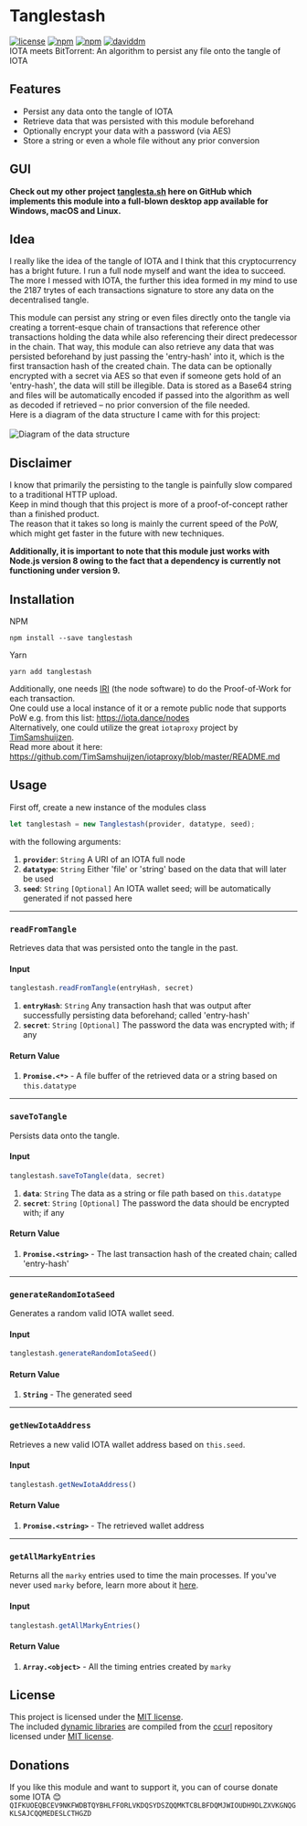 # Tanglestash
[![license](https://img.shields.io/npm/l/tanglestash.svg)](https://www.npmjs.com/package/tanglestash)
[![npm](https://img.shields.io/npm/v/tanglestash.svg)](https://www.npmjs.com/package/tanglestash)
[![npm](https://img.shields.io/npm/dt/tanglestash.svg)](https://www.npmjs.com/package/tanglestash)
[![daviddm](https://david-dm.org/loehnertz/Tanglestash.svg)](https://david-dm.org/loehnertz/Tanglestash)
\
IOTA meets BitTorrent: An algorithm to persist any file onto the tangle of IOTA


## Features

- Persist any data onto the tangle of IOTA
- Retrieve data that was persisted with this module beforehand
- Optionally encrypt your data with a password (via AES)
- Store a string or even a whole file without any prior conversion


## GUI

**Check out my other project [tanglesta.sh](http://tanglesta.sh/) here on GitHub
which implements this module into a full-blown desktop app available for Windows, macOS and Linux.**


## Idea

I really like the idea of the tangle of IOTA and I think that this cryptocurrency
has a bright future. I run a full node myself and want the idea to succeed.
The more I messed with IOTA, the further this idea formed in my mind to use
the 2187 trytes of each transactions signature to store any data on the
decentralised tangle.

This module can persist any string or even files directly onto the tangle
via creating a torrent-esque chain of transactions that reference other transactions
holding the data while also referencing their direct predecessor in the chain.
That way, this module can also retrieve any data that was persisted beforehand by
just passing the 'entry-hash' into it, which is the first transaction hash of the created chain.
The data can be optionally encrypted with a secret via AES so that even if someone
gets hold of an 'entry-hash', the data will still be illegible.
Data is stored as a Base64 string and files will be automatically encoded if passed
into the algorithm as well as decoded if retrieved – no prior conversion of the file needed.\
Here is a diagram of the data structure I came with for this project:\
\
![Diagram of the data structure](https://i.imgur.com/eDF7FxS.png)


## Disclaimer

I know that primarily the persisting to the tangle is painfully slow compared to a traditional HTTP upload.\
Keep in mind though that this project is more of a proof-of-concept rather than a finished product.\
The reason that it takes so long is mainly the current speed of the PoW, which might get faster in the future with new techniques.

**Additionally, it is important to note that this module just works with Node.js version 8 owing to the fact that a dependency is currently not functioning under version 9.**


## Installation

NPM
```
npm install --save tanglestash
```

Yarn
```
yarn add tanglestash
```

Additionally, one needs [IRI](https://github.com/iotaledger/iri) (the node software) to do the Proof-of-Work for each transaction.\
One could use a local instance of it or a remote public node that supports PoW e.g. from this list: https://iota.dance/nodes \
Alternatively, one could utilize the great `iotaproxy` project by [TimSamshuijzen](https://github.com/TimSamshuijzen).\
Read more about it here: https://github.com/TimSamshuijzen/iotaproxy/blob/master/README.md


## Usage

First off, create a new instance of the modules class
```js
let tanglestash = new Tanglestash(provider, datatype, seed);
```
with the following arguments:
1. **`provider`**: `String` A URI of an IOTA full node
2. **`datatype`**: `String` Either 'file' or 'string' based on the data that will later be used
3. **`seed`**: `String` `[Optional]` An IOTA wallet seed; will be automatically generated if not passed here


---

### `readFromTangle`

Retrieves data that was persisted onto the tangle in the past.

#### Input
```js
tanglestash.readFromTangle(entryHash, secret)
```

1. **`entryHash`**: `String` Any transaction hash that was output after successfully persisting data beforehand; called 'entry-hash'
2. **`secret`**: `String` `[Optional]` The password the data was encrypted with; if any

#### Return Value

1. **`Promise.<*>`** - A file buffer of the retrieved data or a string based on `this.datatype`

---

### `saveToTangle`

Persists data onto the tangle.

#### Input
```js
tanglestash.saveToTangle(data, secret)
```

1. **`data`**: `String` The data as a string or file path based on `this.datatype`
2. **`secret`**: `String` `[Optional]` The password the data should be encrypted with; if any

#### Return Value

1. **`Promise.<string>`** - The last transaction hash of the created chain; called 'entry-hash'

---

### `generateRandomIotaSeed`

Generates a random valid IOTA wallet seed.

#### Input
```js
tanglestash.generateRandomIotaSeed()
```

#### Return Value

1. **`String`** - The generated seed

---

### `getNewIotaAddress`

Retrieves a new valid IOTA wallet address based on `this.seed`.

#### Input
```js
tanglestash.getNewIotaAddress()
```

#### Return Value

1. **`Promise.<string>`** - The retrieved wallet address

---

### `getAllMarkyEntries`

Returns all the `marky` entries used to time the main processes.
If you've never used `marky` before, learn more about it [here](https://www.npmjs.com/package/marky).

#### Input
```js
tanglestash.getAllMarkyEntries()
```

#### Return Value

1. **`Array.<object>`** - All the timing entries created by `marky`


## License

This project is licensed under the [MIT license](LICENSE).\
The included [dynamic libraries](lib/libccurl) are compiled from the [ccurl](https://github.com/iotaledger/ccurl) repository licensed under [MIT license](https://github.com/iotaledger/ccurl/blob/master/LICENSE).


## Donations

If you like this module and want to support it, you can of course donate some IOTA 😊 \
`QIFKUOEQBCEV9NKFWDBTQYBHLFFORLVKDQSYDSZQQMKTCBLBFDQMJWIOUDH9DLZXVKGNQGKLSAJCQQMEDESLCTHGZD`
